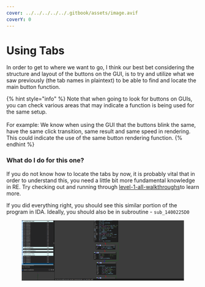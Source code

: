 ```yaml
---
cover: ../../../../../.gitbook/assets/image.avif
coverY: 0
---
```


# Using Tabs

In order to get to where we want to go, I think our best bet considering the structure and layout of the buttons on the GUI, is to try and utilize what we saw previously (the tab names in plaintext) to be able to find and locate the main button function.

{% hint style="info" %}
Note that when going to look for buttons on GUIs, you can check various areas that may indicate a function is being used for the same setup.\
\
For example: We know when using the GUI that the buttons blink the same, have the same click transition, same result and same speed in rendering. This could indicate the use of the same button rendering function. &#x20;
{% endhint %}

### What do I do for this one?

If you do not know how to locate the tabs by now, it is probably vital that in order to understand this, you need a little bit more fundamental knowledge in RE. Try checking out and running through [level-1-all-walkthroughs](../../../level-1-all-walkthroughs/ "mention")to learn more.

If you did everything right, you should see this similar portion of the program in IDA. Ideally, you should also be in subroutine - `sub_1400225D0`

<figure><img src="../../../../../.gitbook/assets/Disconnected.png" alt=""><figcaption></figcaption></figure>

